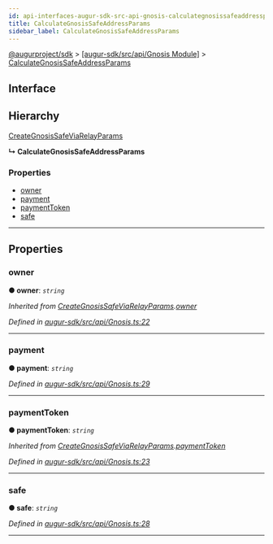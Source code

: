 ```yaml
---
id: api-interfaces-augur-sdk-src-api-gnosis-calculategnosissafeaddressparams
title: CalculateGnosisSafeAddressParams
sidebar_label: CalculateGnosisSafeAddressParams
---
```


[@augurproject/sdk](api-readme.md) > [[augur-sdk/src/api/Gnosis Module]](api-modules-augur-sdk-src-api-gnosis-module.md) > [CalculateGnosisSafeAddressParams](api-interfaces-augur-sdk-src-api-gnosis-calculategnosissafeaddressparams.md)

## Interface

## Hierarchy

 [CreateGnosisSafeViaRelayParams](api-interfaces-augur-sdk-src-api-gnosis-creategnosissafeviarelayparams.md)

**↳ CalculateGnosisSafeAddressParams**

### Properties

* [owner](api-interfaces-augur-sdk-src-api-gnosis-calculategnosissafeaddressparams.md#owner)
* [payment](api-interfaces-augur-sdk-src-api-gnosis-calculategnosissafeaddressparams.md#payment)
* [paymentToken](api-interfaces-augur-sdk-src-api-gnosis-calculategnosissafeaddressparams.md#paymenttoken)
* [safe](api-interfaces-augur-sdk-src-api-gnosis-calculategnosissafeaddressparams.md#safe)

---

## Properties

<a id="owner"></a>

###  owner

**● owner**: *`string`*

*Inherited from [CreateGnosisSafeViaRelayParams](api-interfaces-augur-sdk-src-api-gnosis-creategnosissafeviarelayparams.md).[owner](api-interfaces-augur-sdk-src-api-gnosis-creategnosissafeviarelayparams.md#owner)*

*Defined in [augur-sdk/src/api/Gnosis.ts:22](https://github.com/AugurProject/augur/blob/304ca83772/packages/augur-sdk/src/api/Gnosis.ts#L22)*

___
<a id="payment"></a>

###  payment

**● payment**: *`string`*

*Defined in [augur-sdk/src/api/Gnosis.ts:29](https://github.com/AugurProject/augur/blob/304ca83772/packages/augur-sdk/src/api/Gnosis.ts#L29)*

___
<a id="paymenttoken"></a>

###  paymentToken

**● paymentToken**: *`string`*

*Inherited from [CreateGnosisSafeViaRelayParams](api-interfaces-augur-sdk-src-api-gnosis-creategnosissafeviarelayparams.md).[paymentToken](api-interfaces-augur-sdk-src-api-gnosis-creategnosissafeviarelayparams.md#paymenttoken)*

*Defined in [augur-sdk/src/api/Gnosis.ts:23](https://github.com/AugurProject/augur/blob/304ca83772/packages/augur-sdk/src/api/Gnosis.ts#L23)*

___
<a id="safe"></a>

###  safe

**● safe**: *`string`*

*Defined in [augur-sdk/src/api/Gnosis.ts:28](https://github.com/AugurProject/augur/blob/304ca83772/packages/augur-sdk/src/api/Gnosis.ts#L28)*

___


